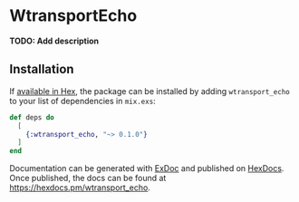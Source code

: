 # WtransportEcho

**TODO: Add description**

## Installation

If [available in Hex](https://hex.pm/docs/publish), the package can be installed
by adding `wtransport_echo` to your list of dependencies in `mix.exs`:

```elixir
def deps do
  [
    {:wtransport_echo, "~> 0.1.0"}
  ]
end
```

Documentation can be generated with [ExDoc](https://github.com/elixir-lang/ex_doc)
and published on [HexDocs](https://hexdocs.pm). Once published, the docs can
be found at <https://hexdocs.pm/wtransport_echo>.

